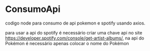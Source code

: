 # ConsumoApi
 codigo node para consumo de api pokemon e spotify usando axios.


para usar a api do spotify é necessário criar uma chave api no site https://developer.spotify.com/console/get-artist-albums/, na api do Pokémon é necessário apenas colocar o nome do Pokémon